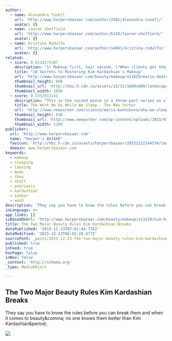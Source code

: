 ```yaml
---
author:
  - name: Alexandra Tunell
    url: 'http://www.harpersbazaar.com/author/2501/alexandra-tunell/'
    avatar: {}
  - name: Lauren Sheffield
    url: 'http://www.harpersbazaar.com/author/6128/lauren-sheffield/'
    avatar: {}
  - name: Kristina Rodulfo
    url: 'http://www.harpersbazaar.com/author/14041/kristina-rodulfo/'
    avatar: {}
related:
  - score: 0.6118175387
    description: "1) Makeup first, hair second. \"When clients get their hair done first, there's usually hairspray on the face, so I always start with a makeup wipe,\" said Dedivanovic as he prepped Kardashian's skin for the makeup tutorial (she had her hair in her signature slick and low ponytail)."
    title: "10 Secrets to Mastering Kim Kardashian's Makeup"
    url: 'http://www.harpersbazaar.com/beauty/makeup/a11629/mario-dedivanovic-kim-kardashian-makeup-tips/'
    thumbnail_height: 800
    thumbnail_url: 'http://hbz.h-cdn.co/assets/15/31/1600x800/landscape-1438026991-hbz-kim-k-index.jpg'
    thumbnail_width: 1600
  - score: 0.5352913141
    description: "This is the second piece in a three-part series on sleep. Read part one, on falling asleep, and part three, on wakefulness. It's strange, when you think about it, that we spend close to a third of our lives asleep. Why do we do it?"
    title: The Work We Do While We Sleep - The New Yorker
    url: 'http://www.newyorker.com/science/maria-konnikova/why-we-sleep'
    thumbnail_height: 630
    thumbnail_url: 'http://www.newyorker.com/wp-content/uploads/2015/07/Konnikova-Sleep-p2-1200-630.jpg'
    thumbnail_width: 1200
publisher:
  url: 'http://www.harpersbazaar.com'
  name: "Harper's BAZAAR"
  favicon: 'http://hbz.h-cdn.co/assets/harpersbazaar/20151222144534/images/favicon.ico'
  domain: www.harpersbazaar.com
keywords:
  - makeup
  - sleeping
  - tanning
  - beds
  - thou
  - shalt
  - psoriasis
  - kardashian
  - indoor
  - wash
description: 'They say you have to know the rules before you can break them and when it comes to beauty, no one knows them better than Kim Kardashian.'
inLanguage: en
app_links: []
isBasedOnUrl: 'http://www.harpersbazaar.com/beauty/makeup/a11619/kim-kardashian-beauty-habits/'
title: The Two Major Beauty Rules Kim Kardashian Breaks
datePublished: '2015-12-23T07:01:44.735Z'
dateModified: '2015-12-23T06:55:28.477Z'
sourcePath: _posts/2015-12-23-the-two-major-beauty-rules-kim-kardashian-breaks.md
published: true
inFeed: true
hasPage: false
inNav: false
_context: 'http://schema.org'
_type: MediaObject

---
```

<article style=""><h1>The Two Major Beauty Rules Kim Kardashian Breaks</h1><p>They say you have to know the rules before you can break them and when it comes to beauty&amp;comma; no one knows them better than Kim Kardashian&amp;period;</p><img src="http://hbz.h-cdn.co/assets/15/30/1600x800/landscape-1437938265-hbz-kim-k-index.jpg" /></article>